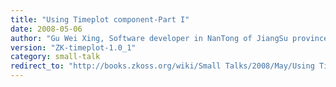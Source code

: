 ```yaml
---
title: "Using Timeplot component-Part I"
date: 2008-05-06
author: "Gu Wei Xing, Software developer in NanTong of JiangSu province, China"
version: "ZK-timeplot-1.0_1"
category: small-talk
redirect_to: "http://books.zkoss.org/wiki/Small Talks/2008/May/Using Timeplot component-Part I"
---
```

